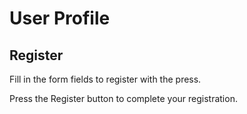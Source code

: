 # User Profile
## Register

Fill in the form fields to register with the press.

Press the Register button to complete your registration.


